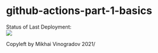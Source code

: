 ﻿# github-actions-part-1-basics

Status of Last Deployment: <br>
<img src='https://github.com/MihailVinogradov/github-actions-part-1-basics/workflows/My-GitHubActions-Basics/badge.svg?branch=master'><br>

Copyleft by Mikhai Vinogradov 2021/
